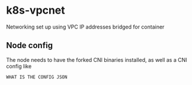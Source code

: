 # k8s-vpcnet

Networking set up using VPC IP addresses bridged for container


## Node config

The node needs to have the forked CNI binaries installed, as well as a CNI config like

```
WHAT IS THE CONFIG JSON
```